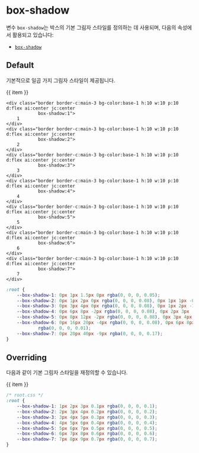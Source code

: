 <script setup>
import ExampleSection from "../components/ExampleSection.vue"
</script>

# box-shadow

변수 `box-shadow`는 박스의 기본 그림자 스타일를 정의하는 데 사용되며, 다음의 속성에서 활용되고 있습니다:

-   [`box-shadow`](../utility/box-shadow.md)

## Default

기본적으로 일곱 가지 그림자 스타일이 제공됩니다.

<ExampleSection>
	<div class="d:flex flex-wrap:wrap gap:10 w:fit-content">
		<div 
			v-for="item of Array.from({length: 7}, (v, i) => i + 1)"
			class="h:10 w:10 p:10 border border-c:main-3 bg-color:base-1 d:flex ai:center jc:center"
			:class="`box-shadow:${item}`">
			{{ item }}
		</div>
	</div>
</ExampleSection>

```html{2,6,10,14,18,22,26}
<div class="border border-c:main-3 bg-color:base-1 h:10 w:10 p:10 d:flex ai:center jc:center
			box-shadow:1">
	1
</div>
<div class="border border-c:main-3 bg-color:base-1 h:10 w:10 p:10 d:flex ai:center jc:center
			box-shadow:2">
    2
</div>
<div class="border border-c:main-3 bg-color:base-1 h:10 w:10 p:10 d:flex ai:center jc:center
			box-shadow:3">
    3
</div>
<div class="border border-c:main-3 bg-color:base-1 h:10 w:10 p:10 d:flex ai:center jc:center
			box-shadow:4">
    4
</div>
<div class="border border-c:main-3 bg-color:base-1 h:10 w:10 p:10 d:flex ai:center jc:center
			box-shadow:5">
    5
</div>
<div class="border border-c:main-3 bg-color:base-1 h:10 w:10 p:10 d:flex ai:center jc:center
			box-shadow:6">
    6
</div>
<div class="border border-c:main-3 bg-color:base-1 h:10 w:10 p:10 d:flex ai:center jc:center
			box-shadow:7">
    7
</div>
```

```css
:root {
    --box-shadow-1: 0px 1px 1.5px 0px rgba(0, 0, 0, 0.05);
    --box-shadow-2: 0px 1px 2px 0px rgba(0, 0, 0, 0.08), 0px 1px 1px -0.5px rgba(0, 0, 0, 0.01);
    --box-shadow-3: 0px 3px 4px 0px rgba(0, 0, 0, 0.08), 0px 1px 2px -1px rgba(0, 0, 0, 0.01);
    --box-shadow-4: 0px 6px 8px -2px rgba(0, 0, 0, 0.08), 0px 2px 3px -2px rgba(0, 0, 0, 0.01);
    --box-shadow-5: 0px 8px 12px -2px rgba(0, 0, 0, 0.08), 0px 3px 4px -3px rgba(0, 0, 0, 0.01);
    --box-shadow-6: 0px 16px 20px -4px rgba(0, 0, 0, 0.08), 0px 6px 8px -5px
            rgba(0, 0, 0, 0.01);
    --box-shadow-7: 0px 20px 40px -9px rgba(0, 0, 0, 0.17);
}
```

## Overriding

다음과 같이 기본 그림자 스타일을 재정의할 수 있습니다.

<ExampleSection>
	<div class="d:flex flex-wrap:wrap gap:10 w:fit-content">
		<div 
			v-for="item of Array.from({length: 7}, (v, i) => i + 1)"
			class="h:10 w:10 p:10 border border-c:main-3 bg-color:base-1 d:flex ai:center jc:center"
			:style="`box-shadow:${item}px ${ item + 1}px ${item + 2}px ${item * 0.1}px rgba(0, 0, 0, ${item * 0.1})`">
			{{ item }}
		</div>
	</div>
</ExampleSection>

```css
/* root.css */
:root {
    --box-shadow-1: 1px 2px 3px 0.1px rgba(0, 0, 0, 0.1);
    --box-shadow-2: 2px 3px 4px 0.2px rgba(0, 0, 0, 0.2);
    --box-shadow-3: 3px 4px 5px 0.3px rgba(0, 0, 0, 0.3);
    --box-shadow-4: 4px 5px 6px 0.4px rgba(0, 0, 0, 0.4);
    --box-shadow-5: 5px 6px 7px 0.5px rgba(0, 0, 0, 0.5);
    --box-shadow-6: 6px 7px 8px 0.6px rgba(0, 0, 0, 0.6);
    --box-shadow-7: 7px 8px 9px 0.7px rgba(0, 0, 0, 0.7);
}
```

